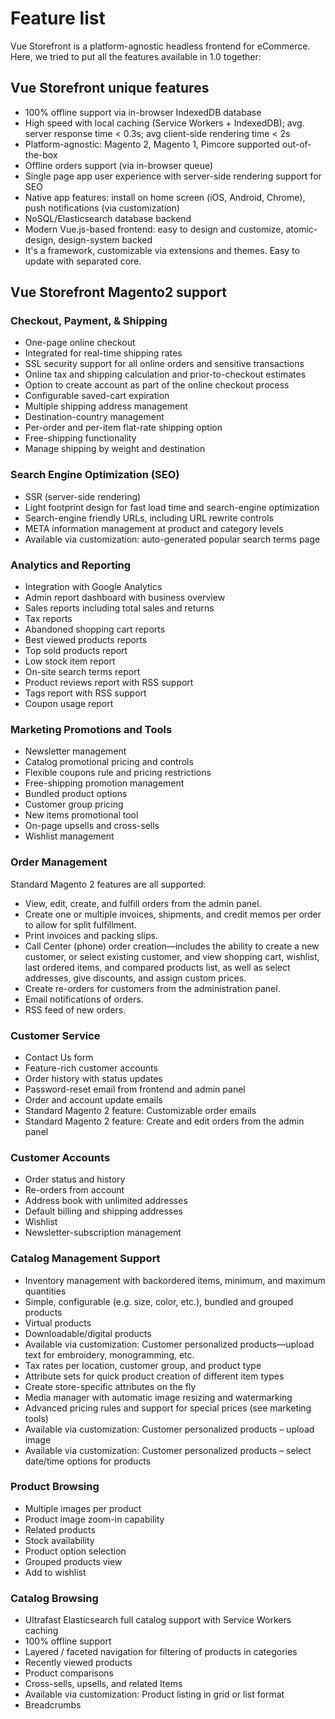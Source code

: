 # Feature list

Vue Storefront is a platform-agnostic headless frontend for eCommerce. Here, we tried to put all the features available in 1.0 together:

## Vue Storefront unique features

- 100% offline support via in-browser IndexedDB database
- High speed with local caching (Service Workers + IndexedDB); avg. server response time < 0.3s; avg client-side rendering time < 2s
- Platform-agnostic: Magento 2, Magento 1, Pimcore supported out-of-the-box
- Offline orders support (via in-browser queue)
- Single page app user experience with server-side rendering support for SEO
- Native app features: install on home screen (iOS, Android, Chrome), push notifications (via customization)
- NoSQL/Elasticsearch database backend
- Modern Vue.js-based frontend: easy to design and customize, atomic-design, design-system backed
- It's a framework, customizable via extensions and themes. Easy to update with separated core.


## Vue Storefront Magento2 support

### Checkout, Payment, & Shipping

- One-page online checkout
- Integrated for real-time shipping rates
- SSL security support for all online orders and sensitive transactions
- Online tax and shipping calculation and prior-to-checkout estimates
- Option to create account as part of the online checkout process
- Configurable saved-cart expiration
- Multiple shipping address management
- Destination-country management
- Per-order and per-item flat-rate shipping option
- Free-shipping functionality
- Manage shipping by weight and destination

### Search Engine Optimization (SEO)

- SSR (server-side rendering)
- Light footprint design for fast load time and search-engine optimization
- Search-engine friendly URLs, including URL rewrite controls
- META information management at product and category levels
- Available via customization: auto-generated popular search terms page

### Analytics and Reporting

- Integration with Google Analytics
- Admin report dashboard with business overview
- Sales reports including total sales and returns
- Tax reports
- Abandoned shopping cart reports
- Best viewed products reports
- Top sold products report
- Low stock item report
- On-site search terms report
- Product reviews report with RSS support
- Tags report with RSS support
- Coupon usage report

### Marketing Promotions and Tools

- Newsletter management
- Catalog promotional pricing and controls
- Flexible coupons rule and pricing restrictions
- Free-shipping promotion management
- Bundled product options
- Customer group pricing
- New items promotional tool
- On-page upsells and cross-sells
- Wishlist management

### Order Management

Standard Magento 2 features are all supported:

 - View, edit, create, and fulfill orders from the admin panel.
- Create one or multiple invoices, shipments, and credit memos per order to allow for split fulfillment.
- Print invoices and packing slips.
- Call Center (phone) order creation—includes the ability to create a new customer, or select existing customer, and view shopping cart, wishlist, last ordered items, and compared products list, as well as select addresses, give discounts, and assign custom prices.
- Create re-orders for customers from the administration panel.
- Email notifications of orders.
- RSS feed of new orders.


### Customer Service

- Contact Us form
- Feature-rich customer accounts
- Order history with status updates
- Password-reset email from frontend and admin panel
- Order and account update emails
- Standard Magento 2 feature: Customizable order emails
- Standard Magento 2 feature: Create and edit orders from the admin panel


### Customer Accounts

- Order status and history
- Re-orders from account
- Address book with unlimited addresses
- Default billing and shipping addresses
- Wishlist
- Newsletter-subscription management


### Catalog Management Support

- Inventory management with backordered items, minimum, and maximum quantities
- Simple, configurable (e.g. size, color, etc.), bundled and grouped products
- Virtual products
- Downloadable/digital products
- Available via customization: Customer personalized products—upload text for embroidery, monogramming, etc.
- Tax rates per location, customer group, and product type
- Attribute sets for quick product creation of different item types
- Create store-specific attributes on the fly
- Media manager with automatic image resizing and watermarking
- Advanced pricing rules and support for special prices (see marketing tools)
- Available via customization: Customer personalized products – upload image
- Available via customization: Customer personalized products – select date/time options for products

### Product Browsing

- Multiple images per product
- Product image zoom-in capability
- Related products
- Stock availability
- Product option selection
- Grouped products view
- Add to wishlist

### Catalog Browsing

- Ultrafast Elasticsearch full catalog support with Service Workers caching
- 100% offline support
- Layered / faceted navigation for filtering of products in categories
- Recently viewed products
- Product comparisons
- Cross-sells, upsells, and related Items
- Available via customization: Product listing in grid or list format
- Breadcrumbs

